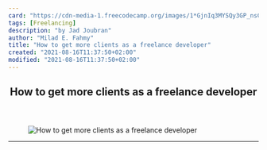 ```yaml
---
card: "https://cdn-media-1.freecodecamp.org/images/1*GjnIq3MYSQy3GP_nsCSFxA.jpeg"
tags: [Freelancing]
description: "by Jad Joubran"
author: "Milad E. Fahmy"
title: "How to get more clients as a freelance developer"
created: "2021-08-16T11:37:50+02:00"
modified: "2021-08-16T11:37:50+02:00"
---
```

<div class="site-wrapper">
<main id="site-main" class="site-main outer">
<div class="inner">
<article class="post-full post tag-freelancing tag-self-improvement tag-tips tag-technology tag-personal-development ">
<header class="post-full-header">
<h1 class="post-full-title">How to get more clients as a freelance developer</h1>
</header>
<figure class="post-full-image">
<picture>
<source media="(max-width: 700px)" sizes="1px" srcset="data:image/gif;base64,R0lGODlhAQABAIAAAAAAAP///yH5BAEAAAAALAAAAAABAAEAAAIBRAA7 1w">
<source media="(min-width: 701px)" sizes="(max-width: 800px) 400px,
(max-width: 1170px) 700px,
1400px" srcset="https://cdn-media-1.freecodecamp.org/images/1*GjnIq3MYSQy3GP_nsCSFxA.jpeg 300w,
https://cdn-media-1.freecodecamp.org/images/1*GjnIq3MYSQy3GP_nsCSFxA.jpeg 600w,
https://cdn-media-1.freecodecamp.org/images/1*GjnIq3MYSQy3GP_nsCSFxA.jpeg 1000w,
https://cdn-media-1.freecodecamp.org/images/1*GjnIq3MYSQy3GP_nsCSFxA.jpeg 2000w">
<img onerror="this.style.display='none'" src="https://cdn-media-1.freecodecamp.org/images/1*GjnIq3MYSQy3GP_nsCSFxA.jpeg" alt="How to get more clients as a freelance developer">
</picture>
</figure>
<section class="post-full-content">
<div class="post-content medium-migrated-article">
</div>
<hr>
</section>
</article>
</div>
</main>
</div>
<!-- Google Tag Manager (noscript) -->
<!-- End Google Tag Manager (noscript) -->
